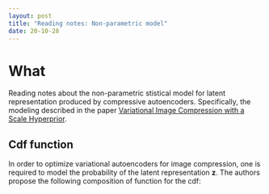 ```yaml
---
layout: post
title: "Reading notes: Non-parametric model"
date: 20-10-28
---
```



# What

Reading notes about the non-parametric stistical model for latent representation produced by
compressive autoencoders. Specifically, the modeling described in the paper [Variational Image Compression with a Scale Hyperprior](https://arxiv.org/abs/1802.01436).


## Cdf function  

In order to optimize variational autoencoders for image compression, one is required to model the probability of the latent representation
**z**. The authors propose the following composition of function for the cdf:






